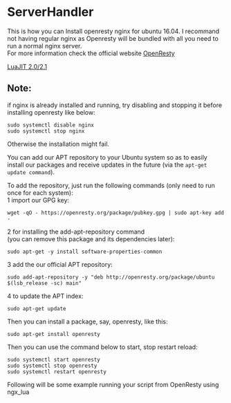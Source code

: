 # ServerHandler

This is how you can Install openresty nginx for ubuntu 16.04. I recommand not having regular nginx as Openresty will be bundled with all you need to run a normal nginx server. <br/> For more information check the official website [OpenResty](https://openresty.org/)

[LuaJIT 2.0/2.1](http://luajit.org/luajit.html)

## Note: 
if nginx is already installed and running, try disabling and stopping it before installing openresty like below:
```
sudo systemctl disable nginx
sudo systemctl stop nginx
```
Otherwise the installation might fail.

You can add our APT repository to your Ubuntu system so as to easily install our packages and receive updates in the future (via the ```apt-get update command```).

To add the repository, just run the following commands (only need to run once for each system): <br/>
1 import our GPG key: <br/>
```
wget -qO - https://openresty.org/package/pubkey.gpg | sudo apt-key add -
```

2 for installing the add-apt-repository command <br/>
(you can remove this package and its dependencies later): <br/>
```
sudo apt-get -y install software-properties-common
```

3 add the our official APT repository: <br/>
```
sudo add-apt-repository -y "deb http://openresty.org/package/ubuntu $(lsb_release -sc) main" 
```

4 to update the APT index: <br/>
```
sudo apt-get update
``` 

Then you can install a package, say, openresty, like this: <br/>
```
sudo apt-get install openresty
```

Then you can use the command below to start, stop restart reload:
```
sudo systemctl start openresty
sudo systemctl stop openresty
sudo systemctl restart openresty
```
Following will be some example running your script from OpenResty using ngx_lua

